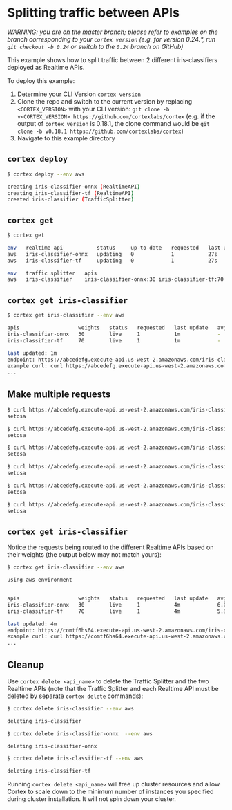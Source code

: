 # Splitting traffic between APIs

_WARNING: you are on the master branch; please refer to examples on the branch corresponding to your `cortex version` (e.g. for version 0.24.*, run `git checkout -b 0.24` or switch to the `0.24` branch on GitHub)_

This example shows how to split traffic between 2 different iris-classifiers deployed as Realtime APIs.

To deploy this example:

1. Determine your CLI Version `cortex version`
1. Clone the repo and switch to the current version by replacing `<CORTEX_VERSION>` with your CLI version: `git clone -b v<CORTEX_VERSION> https://github.com/cortexlabs/cortex` (e.g. if the output of `cortex version` is 0.18.1, the clone command would be `git clone -b v0.18.1 https://github.com/cortexlabs/cortex`)
1. Navigate to this example directory

## `cortex deploy`

```bash
$ cortex deploy --env aws

creating iris-classifier-onnx (RealtimeAPI)
creating iris-classifier-tf (RealtimeAPI)
created iris-classifier (TrafficSplitter)
```

## `cortex get`

```bash
$ cortex get

env   realtime api           status     up-to-date   requested   last update   avg request   2XX
aws   iris-classifier-onnx   updating   0            1           27s           -             -
aws   iris-classifier-tf     updating   0            1           27s           -             -

env   traffic splitter   apis                                            last update
aws   iris-classifier    iris-classifier-onnx:30 iris-classifier-tf:70   27s
```

## `cortex get iris-classifier`

```bash
$ cortex get iris-classifier --env aws

apis                   weights   status   requested   last update   avg request   2XX   5XX
iris-classifier-onnx   30        live     1           1m            -             -     -
iris-classifier-tf     70        live     1           1m            -             -     -

last updated: 1m
endpoint: https://abcedefg.execute-api.us-west-2.amazonaws.com/iris-classifier
example curl: curl https://abcedefg.execute-api.us-west-2.amazonaws.com/iris-classifier -X POST -H "Content-Type: application/json" -d @sample.json
...
```

## Make multiple requests

```bash
$ curl https://abcedefg.execute-api.us-west-2.amazonaws.com/iris-classifier -X POST -H "Content-Type: application/json" -d @sample.json
setosa

$ curl https://abcedefg.execute-api.us-west-2.amazonaws.com/iris-classifier -X POST -H "Content-Type: application/json" -d @sample.json
setosa

$ curl https://abcedefg.execute-api.us-west-2.amazonaws.com/iris-classifier -X POST -H "Content-Type: application/json" -d @sample.json
setosa

$ curl https://abcedefg.execute-api.us-west-2.amazonaws.com/iris-classifier -X POST -H "Content-Type: application/json" -d @sample.json
setosa

$ curl https://abcedefg.execute-api.us-west-2.amazonaws.com/iris-classifier -X POST -H "Content-Type: application/json" -d @sample.json
setosa

$ curl https://abcedefg.execute-api.us-west-2.amazonaws.com/iris-classifier -X POST -H "Content-Type: application/json" -d @sample.json
setosa
```

## `cortex get iris-classifier`

Notice the requests being routed to the different Realtime APIs based on their weights (the output below may not match yours):

```bash
$ cortex get iris-classifier --env aws

using aws environment


apis                   weights   status   requested   last update   avg request   2XX   5XX
iris-classifier-onnx   30        live     1           4m            6.00791 ms    1     -
iris-classifier-tf     70        live     1           4m            5.81867 ms    5     -

last updated: 4m
endpoint: https://comtf6hs64.execute-api.us-west-2.amazonaws.com/iris-classifier
example curl: curl https://comtf6hs64.execute-api.us-west-2.amazonaws.com/iris-classifier -X POST -H "Content-Type: application/json" -d @sample.json
...
```

## Cleanup

Use `cortex delete <api_name>` to delete the Traffic Splitter and the two Realtime APIs (note that the Traffic Splitter and each Realtime API must be deleted by separate `cortex delete` commands):

```bash
$ cortex delete iris-classifier --env aws

deleting iris-classifier

$ cortex delete iris-classifier-onnx  --env aws

deleting iris-classifier-onnx

$ cortex delete iris-classifier-tf --env aws

deleting iris-classifier-tf
```

Running `cortex delete <api_name>` will free up cluster resources and allow Cortex to scale down to the minimum number of instances you specified during cluster installation. It will not spin down your cluster.
